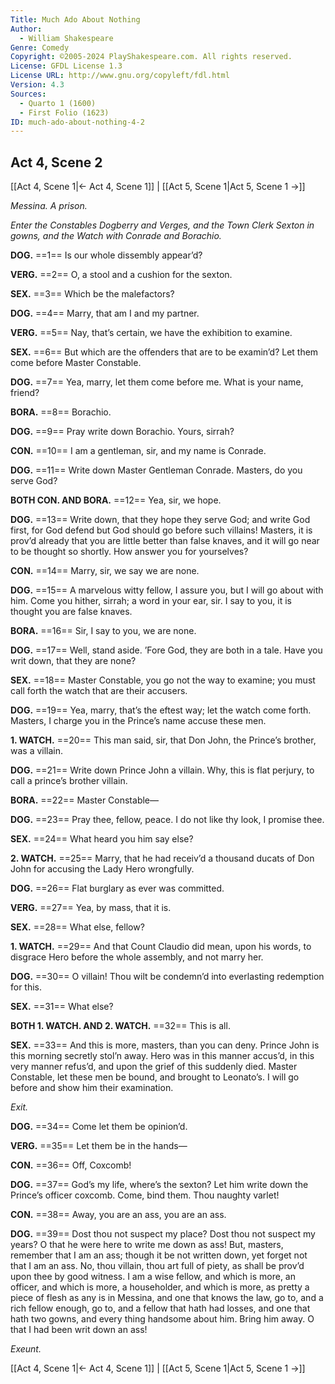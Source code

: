 ```yaml
---
Title: Much Ado About Nothing
Author: 
  - William Shakespeare
Genre: Comedy
Copyright: ©2005-2024 PlayShakespeare.com. All rights reserved.
License: GFDL License 1.3
License URL: http://www.gnu.org/copyleft/fdl.html
Version: 4.3
Sources:
  - Quarto 1 (1600)
  - First Folio (1623)
ID: much-ado-about-nothing-4-2
---
```


## Act 4, Scene 2
[[Act 4, Scene 1|← Act 4, Scene 1]] | [[Act 5, Scene 1|Act 5, Scene 1 →]]

*Messina. A prison.*

*Enter the Constables Dogberry and Verges, and the Town Clerk Sexton in gowns, and the Watch with Conrade and Borachio.*

**DOG.**
==1== Is our whole dissembly appear’d?

**VERG.**
==2== O, a stool and a cushion for the sexton.

**SEX.**
==3== Which be the malefactors?

**DOG.**
==4== Marry, that am I and my partner.

**VERG.**
==5== Nay, that’s certain, we have the exhibition to examine.

**SEX.**
==6== But which are the offenders that are to be examin’d? Let them come before Master Constable.

**DOG.**
==7== Yea, marry, let them come before me. What is your name, friend?

**BORA.**
==8== Borachio.

**DOG.**
==9== Pray write down Borachio. Yours, sirrah?

**CON.**
==10== I am a gentleman, sir, and my name is Conrade.

**DOG.**
==11== Write down Master Gentleman Conrade. Masters, do you serve God?

**BOTH CON. AND BORA.**
==12== Yea, sir, we hope.

**DOG.**
==13== Write down, that they hope they serve God; and write God first, for God defend but God should go before such villains! Masters, it is prov’d already that you are little better than false knaves, and it will go near to be thought so shortly. How answer you for yourselves?

**CON.**
==14== Marry, sir, we say we are none.

**DOG.**
==15== A marvelous witty fellow, I assure you, but I will go about with him. Come you hither, sirrah; a word in your ear, sir. I say to you, it is thought you are false knaves.

**BORA.**
==16== Sir, I say to you, we are none.

**DOG.**
==17== Well, stand aside. ’Fore God, they are both in a tale. Have you writ down, that they are none?

**SEX.**
==18== Master Constable, you go not the way to examine; you must call forth the watch that are their accusers.

**DOG.**
==19== Yea, marry, that’s the eftest way; let the watch come forth. Masters, I charge you in the Prince’s name accuse these men.

**1. WATCH.**
==20== This man said, sir, that Don John, the Prince’s brother, was a villain.

**DOG.**
==21== Write down Prince John a villain. Why, this is flat perjury, to call a prince’s brother villain.

**BORA.**
==22== Master Constable⁠—

**DOG.**
==23== Pray thee, fellow, peace. I do not like thy look, I promise thee.

**SEX.**
==24== What heard you him say else?

**2. WATCH.**
==25== Marry, that he had receiv’d a thousand ducats of Don John for accusing the Lady Hero wrongfully.

**DOG.**
==26== Flat burglary as ever was committed.

**VERG.**
==27== Yea, by mass, that it is.

**SEX.**
==28== What else, fellow?

**1. WATCH.**
==29== And that Count Claudio did mean, upon his words, to disgrace Hero before the whole assembly, and not marry her.

**DOG.**
==30== O villain! Thou wilt be condemn’d into everlasting redemption for this.

**SEX.**
==31== What else?

**BOTH 1. WATCH. AND 2. WATCH.**
==32== This is all.

**SEX.**
==33== And this is more, masters, than you can deny. Prince John is this morning secretly stol’n away. Hero was in this manner accus’d, in this very manner refus’d, and upon the grief of this suddenly died. Master Constable, let these men be bound, and brought to Leonato’s. I will go before and show him their examination.

*Exit.*

**DOG.**
==34== Come let them be opinion’d.

**VERG.**
==35== Let them be in the hands⁠—

**CON.**
==36== Off, Coxcomb!

**DOG.**
==37== God’s my life, where’s the sexton? Let him write down the Prince’s officer coxcomb. Come, bind them. Thou naughty varlet!

**CON.**
==38== Away, you are an ass, you are an ass.

**DOG.**
==39== Dost thou not suspect my place? Dost thou not suspect my years? O that he were here to write me down as ass! But, masters, remember that I am an ass; though it be not written down, yet forget not that I am an ass. No, thou villain, thou art full of piety, as shall be prov’d upon thee by good witness. I am a wise fellow, and which is more, an officer, and which is more, a householder, and which is more, as pretty a piece of flesh as any is in Messina, and one that knows the law, go to, and a rich fellow enough, go to, and a fellow that hath had losses, and one that hath two gowns, and every thing handsome about him. Bring him away. O that I had been writ down an ass!

*Exeunt.*

[[Act 4, Scene 1|← Act 4, Scene 1]] | [[Act 5, Scene 1|Act 5, Scene 1 →]]